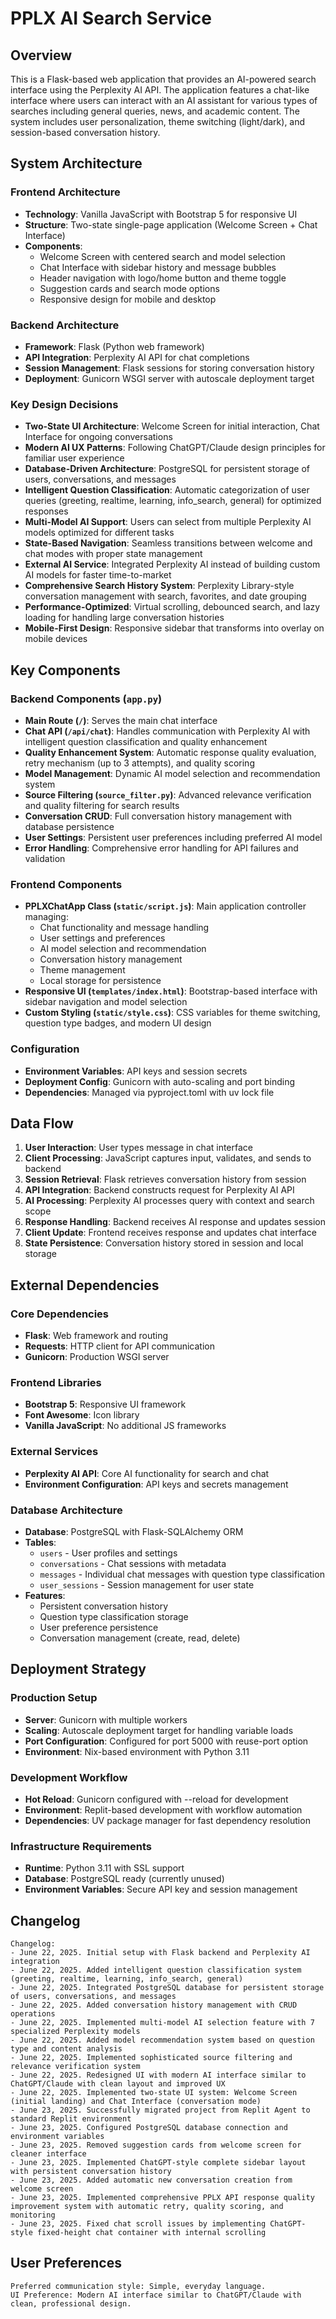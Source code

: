 # PPLX AI Search Service

## Overview

This is a Flask-based web application that provides an AI-powered search interface using the Perplexity AI API. The application features a chat-like interface where users can interact with an AI assistant for various types of searches including general queries, news, and academic content. The system includes user personalization, theme switching (light/dark), and session-based conversation history.

## System Architecture

### Frontend Architecture
- **Technology**: Vanilla JavaScript with Bootstrap 5 for responsive UI
- **Structure**: Two-state single-page application (Welcome Screen + Chat Interface)
- **Components**: 
  - Welcome Screen with centered search and model selection
  - Chat Interface with sidebar history and message bubbles
  - Header navigation with logo/home button and theme toggle
  - Suggestion cards and search mode options
  - Responsive design for mobile and desktop

### Backend Architecture
- **Framework**: Flask (Python web framework)
- **API Integration**: Perplexity AI API for chat completions
- **Session Management**: Flask sessions for storing conversation history
- **Deployment**: Gunicorn WSGI server with autoscale deployment target

### Key Design Decisions
- **Two-State UI Architecture**: Welcome Screen for initial interaction, Chat Interface for ongoing conversations
- **Modern AI UX Patterns**: Following ChatGPT/Claude design principles for familiar user experience
- **Database-Driven Architecture**: PostgreSQL for persistent storage of users, conversations, and messages
- **Intelligent Question Classification**: Automatic categorization of user queries (greeting, realtime, learning, info_search, general) for optimized responses
- **Multi-Model AI Support**: Users can select from multiple Perplexity AI models optimized for different tasks
- **State-Based Navigation**: Seamless transitions between welcome and chat modes with proper state management
- **External AI Service**: Integrated Perplexity AI instead of building custom AI models for faster time-to-market
- **Comprehensive Search History System**: Perplexity Library-style conversation management with search, favorites, and date grouping
- **Performance-Optimized**: Virtual scrolling, debounced search, and lazy loading for handling large conversation histories
- **Mobile-First Design**: Responsive sidebar that transforms into overlay on mobile devices

## Key Components

### Backend Components (`app.py`)
- **Main Route (`/`)**: Serves the main chat interface
- **Chat API (`/api/chat`)**: Handles communication with Perplexity AI with intelligent question classification and quality enhancement
- **Quality Enhancement System**: Automatic response quality evaluation, retry mechanism (up to 3 attempts), and quality scoring
- **Model Management**: Dynamic AI model selection and recommendation system
- **Source Filtering (`source_filter.py`)**: Advanced relevance verification and quality filtering for search results
- **Conversation CRUD**: Full conversation history management with database persistence
- **User Settings**: Persistent user preferences including preferred AI model
- **Error Handling**: Comprehensive error handling for API failures and validation

### Frontend Components
- **PPLXChatApp Class (`static/script.js`)**: Main application controller managing:
  - Chat functionality and message handling
  - User settings and preferences
  - AI model selection and recommendation
  - Conversation history management
  - Theme management
  - Local storage for persistence
- **Responsive UI (`templates/index.html`)**: Bootstrap-based interface with sidebar navigation and model selection
- **Custom Styling (`static/style.css`)**: CSS variables for theme switching, question type badges, and modern UI design

### Configuration
- **Environment Variables**: API keys and session secrets
- **Deployment Config**: Gunicorn with auto-scaling and port binding
- **Dependencies**: Managed via pyproject.toml with uv lock file

## Data Flow

1. **User Interaction**: User types message in chat interface
2. **Client Processing**: JavaScript captures input, validates, and sends to backend
3. **Session Retrieval**: Flask retrieves conversation history from session
4. **API Integration**: Backend constructs request for Perplexity AI API
5. **AI Processing**: Perplexity AI processes query with context and search scope
6. **Response Handling**: Backend receives AI response and updates session
7. **Client Update**: Frontend receives response and updates chat interface
8. **State Persistence**: Conversation history stored in session and local storage

## External Dependencies

### Core Dependencies
- **Flask**: Web framework and routing
- **Requests**: HTTP client for API communication
- **Gunicorn**: Production WSGI server

### Frontend Libraries
- **Bootstrap 5**: Responsive UI framework
- **Font Awesome**: Icon library
- **Vanilla JavaScript**: No additional JS frameworks

### External Services
- **Perplexity AI API**: Core AI functionality for search and chat
- **Environment Configuration**: API keys and secrets management

### Database Architecture
- **Database**: PostgreSQL with Flask-SQLAlchemy ORM
- **Tables**: 
  - `users` - User profiles and settings
  - `conversations` - Chat sessions with metadata
  - `messages` - Individual chat messages with question type classification
  - `user_sessions` - Session management for user state
- **Features**: 
  - Persistent conversation history
  - Question type classification storage
  - User preference persistence
  - Conversation management (create, read, delete)

## Deployment Strategy

### Production Setup
- **Server**: Gunicorn with multiple workers
- **Scaling**: Autoscale deployment target for handling variable loads
- **Port Configuration**: Configured for port 5000 with reuse-port option
- **Environment**: Nix-based environment with Python 3.11

### Development Workflow
- **Hot Reload**: Gunicorn configured with --reload for development
- **Environment**: Replit-based development with workflow automation
- **Dependencies**: UV package manager for fast dependency resolution

### Infrastructure Requirements
- **Runtime**: Python 3.11 with SSL support
- **Database**: PostgreSQL ready (currently unused)
- **Environment Variables**: Secure API key and session management

## Changelog

```
Changelog:
- June 22, 2025. Initial setup with Flask backend and Perplexity AI integration
- June 22, 2025. Added intelligent question classification system (greeting, realtime, learning, info_search, general)
- June 22, 2025. Integrated PostgreSQL database for persistent storage of users, conversations, and messages
- June 22, 2025. Added conversation history management with CRUD operations
- June 22, 2025. Implemented multi-model AI selection feature with 7 specialized Perplexity models
- June 22, 2025. Added model recommendation system based on question type and content analysis
- June 22, 2025. Implemented sophisticated source filtering and relevance verification system
- June 22, 2025. Redesigned UI with modern AI interface similar to ChatGPT/Claude with clean layout and improved UX
- June 22, 2025. Implemented two-state UI system: Welcome Screen (initial landing) and Chat Interface (conversation mode)
- June 23, 2025. Successfully migrated project from Replit Agent to standard Replit environment
- June 23, 2025. Configured PostgreSQL database connection and environment variables
- June 23, 2025. Removed suggestion cards from welcome screen for cleaner interface
- June 23, 2025. Implemented ChatGPT-style complete sidebar layout with persistent conversation history
- June 23, 2025. Added automatic new conversation creation from welcome screen
- June 23, 2025. Implemented comprehensive PPLX API response quality improvement system with automatic retry, quality scoring, and monitoring
- June 23, 2025. Fixed chat scroll issues by implementing ChatGPT-style fixed-height chat container with internal scrolling
```

## User Preferences

```
Preferred communication style: Simple, everyday language.
UI Preference: Modern AI interface similar to ChatGPT/Claude with clean, professional design.
```